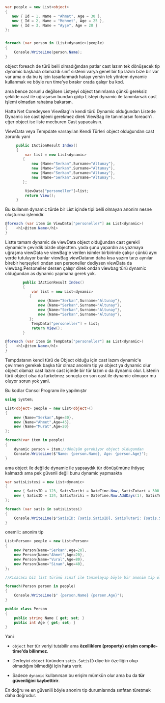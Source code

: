 
```csharp
var people = new List<object>
{
   new { Id = 1, Name = "Ahmet", Age = 30 },
   new { Id = 2, Name = "Mehmet", Age = 25 },
   new { Id = 3, Name = "Ayşe", Age = 28 }
};


foreach (var person in (List<dynamic>)people)
{
    Console.WriteLine(person.Name);
}

```

object foreach de türü belli olmadığından patlar cast lazım tek dönüşecek tip dynamic başkada olamazdı sınıf sistemi varya genel bir tip lazım bize bir var var ama o da bu iş için tasarlanmadı hatayı yersin tek yöntem dynamic kullanmak ve böyle run time'ye bırakır orada çalışır bu kod.

ama bence zorunlu değilsen Listyeyi object tanımlama çünkü gereksiz şekilde cast ile uğraşırsın bundan gidip Listeyi dynamic ile tanımlarsak cast işlemi olmadan rahatına bakarsın.

Hatta Net Coredeysen ViewBag'in kendi türü Dynamic olduğundan Listede Dynamic ise cast işlemi gerekmez direk ViewBag ile tanımlarsın foreach'i. eğer object ise liste mecburen Cast yapacaksın.

ViewData veya Tempdate varsayılan Kendi Türleri object olduğundan cast zorunlu  yani

```csharp
     public IActionResult Index()
     {
         var list = new List<dynamic>
        {
            new {Name="Serkan",Surname="Altunay"},
            new {Name="Serkan",Surname="Altunay"},
            new {Name="Serkan",Surname="Altunay"},
            new {Name="Serkan",Surname="Altunay"},
        };

         ViewData["personeller"]=list;
         return View();
     }
```

Bu kullanım dynamic türde bir List içinde tipi belli olmayan anonim nesne oluşturma işlemidir.

```csharp
@foreach (var item in ViewData["personeller"] as List<dynamic>)
{    <h1>@item.Name</h1>
}
```

Listte tamam dynamic de viewData object olduğundan cast gerekli dynamic'e çevirdik bizde objectten. yada şunu yapardın as yazmaya uğraşma viewData ve viewBag'e verilen isimler birbirinde çalışır çünkü aynı yerde tutuluyor bunlar viewBag viewDatanın daha kısa yazım tarzı aynılar birebir herşeyleri ondan sen personeller dediysen viewData da viewbag.Personeller dersen çalışır direk ondan viewbag türü dynamic olduğundan as dynamic yapmana gerek yok.

```csharp
        public IActionResult Index()
        {
            var list = new List<dynamic>
           {
               new {Name="Serkan",Surname="Altunay"},
               new {Name="Serkan",Surname="Altunay"},
               new {Name="Serkan",Surname="Altunay"},
               new {Name="Serkan",Surname="Altunay"},
           };
            TempData["personeller"] = list;
            return View();
        }
```

```csharp
@foreach (var item in TempData["personeller"] as List<dynamic>)
{    <h1>@item.Name</h1>
}
```
Tempdatanın kendi türü de Object olduğu için cast lazım dynamic'e çevirmen gerekek başka tür olmaz anonim tip ya object ya dynamic olur object olamaz cast lazım cast içinde bir tür lazım o da dynamic olur.  Listenin türü object olsa da farketmez sonuçta en son cast ile dynamic olmuyor mu oluyor sorun yok yani.

Bu kodlar Consol Programı ile yapılmıştır

```csharp
using System;

List<object> people = new List<object>()
{
    new {Name="Serkan",Age=30},
    new {Name="Ahmet",Age=45},
    new {Name="Murat",Age=20}
};

foreach(var item in people)
{
    dynamic person = item;//dönüşüm gerekiyor object oldugundan
    Console.WriteLine($"Name: {person.Name}, Age: {person.Age}");
}
```

ama object ile değilde dynamic ile yapsaydık tür dönüşümüne ihtiyaç kalmazdı ama pek güvenli değil bunu dynamic yapmaakta

```csharp
var satisListesi = new List<dynamic>
{
    new { SatisID = 123, SatisTarihi = DateTime.Now, SatisTutari = 300.50 },
    new { SatisID = 124, SatisTarihi = DateTime.Now.AddDays(1), SatisTutari = 150.75 }
};

foreach (var satis in satisListesi)
{
    Console.WriteLine($"SatisID: {satis.SatisID}, SatisTutari: {satis.SatisTutari}");
}
```

onemli:: anonim tip 

```csharp
List<Person> people = new List<Person>
{
    new Person{Name="Serkan",Age=20},
    new Person{Name="Ahmet",Age=20},
    new Person{Name="Vural",Age=80},
    new Person{Name="Sinan",Age=40},
};

//Kısacası biz list türünü sınıf ile tanımlayıp böyle bir anonim tip oluşturuyoruz eğer böyle yapmasaydık object ile türü işaretlerdik bu da cast ile tür dönüşümü gerektirildi.

foreach(Person person in people)
{
    Console.WriteLine($" {person.Name} {person.Age}");
}

public class Person
{
    public string Name { get; set; }
    public int Age { get; set; }
}
```


Yani

- `object` her tür veriyi tutabilir ama **özelliklere (property) erişim compile-time'da bilinmez.**
    
- Derleyici `object` türünden `satis.SatisID` diye bir özelliğin olup olmadığını bilmediği için hata verir.
    
- Sadece `dynamic` kullanırsan bu erişim mümkün olur ama bu da **tür güvenliğini kaybettirir**.

En doğru ve en güvenili böyle anonim tip durumlarında sınfıtan türetmek daha doğrudur.


